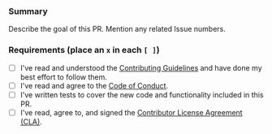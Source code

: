 ###  Summary

Describe the goal of this PR. Mention any related Issue numbers.

### Requirements (place an `x` in each `[ ]`)

* [ ] I've read and understood the [Contributing Guidelines](https://github.com/slackhq/csp-html-webpack-plugin/blob/master/.github/contributing.md) and have done my best effort to follow them.
* [ ] I've read and agree to the [Code of Conduct](https://slackhq.github.io/code-of-conduct).
* [ ] I've written tests to cover the new code and functionality included in this PR.
* [ ] I've read, agree to, and signed the [Contributor License Agreement (CLA)](https://cla-assistant.io/{project_slug}).
